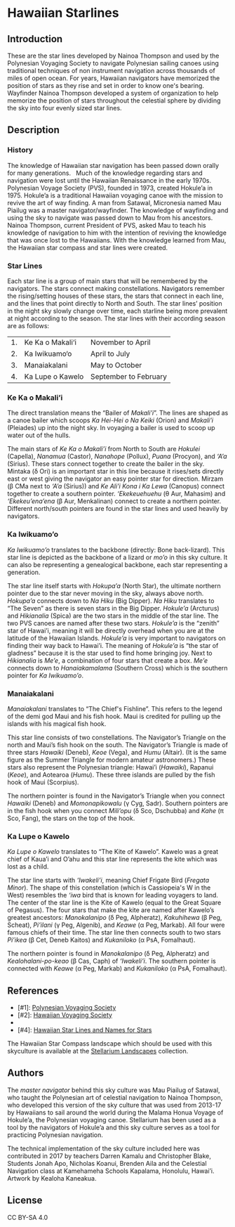 # Hawaiian Starlines

## Introduction

These are the star lines developed by Nainoa Thompson and used by the Polynesian Voyaging Society to navigate Polynesian sailing canoes using traditional techniques of non instrument navigation across thousands of miles of open ocean. For years, Hawaiian navigators have memorized the position of stars as they rise and set in order to know oneʻs bearing.   Wayfinder Nainoa Thompson developed a system of organization to help memorize the position of stars throughout the celestial sphere by dividing the sky into four evenly sized star lines.

## Description

### History

The knowledge of Hawaiian star navigation has been passed down orally for many generations.   Much of the knowledge regarding stars and navigation were lost until the Hawaiian Renaissance in the early 1970s. Polynesian Voyage Society (PVS), founded in 1973, created Hokule’a in 1975. Hokule’a is a traditional Hawaiian voyaging canoe with the mission to revive the art of way finding. A man from Satawal, Micronesia named Mau Piailug was a master navigator/wayfinder. The knowledge of wayfinding and using the sky to navigate was passed down to Mau from his ancestors. Nainoa Thompson, current President of PVS, asked Mau to teach his knowledge of navigation to him with the intention of reviving the knowledge that was once lost to the Hawaiians. With the knowledge learned from Mau, the Hawaiian star compass and star lines were created.

### Star Lines

Each star line is a group of main stars that will be remembered by the navigators. The stars connect making constellations. Navigators remember the rising/setting houses of these stars, the stars that connect in each line, and the lines that point directly to North and South. The star lines’ position in the night sky slowly change over time, each starline being more prevalent at night according to the season. The star lines with their according season are as follows:
<p> <table class="layout">
<tr>
	<td><notr>1.</notr></td>
	<td><notr>Ke Ka o Makali‘i</notr></td>
	<td>November to April </td>
</tr>
<tr>
	<td><notr>2.</notr></td>
	<td><notr>Ka Iwikuamo‘o</notr></td>
	<td>April to July </td>
</tr>
<tr>
	<td><notr>3.</notr></td>
	<td><notr>Manaiakalani</notr></td>
	<td>May to October </td>
</tr>
<tr>
	<td><notr>4.</notr></td>
	<td><notr>Ka Lupe o Kawelo</notr></td>
	<td>September to February</td>
</tr>
</table> </p>

### <notr>Ke Ka o Makali’i</notr>

The direct translation means the “Bailer of *Makali’i*”. The lines are shaped as a canoe bailer which scoops *Ka Hei-Hei o Na Keiki* (Orion) and *Makali’i* (Pleiades) up into the night sky. In voyaging a bailer is used to scoop up water out of the hulls.

The main stars of *Ke Ka o Makali’i* from North to South are *Hokulei* (Capella), *Nanamua* (Castor), *Nanahope* (Pollux), *Puana* (Procyon), and *‘A’a* (Sirius). These stars connect together to create the bailer in the sky. Mintaka (&delta; Ori) is an important star in this line because it rises/sets directly east or west giving the navigator an easy pointer star for direction. Mirzam (&beta; CMa next to *‘A’a* (Sirius)) and *Ke Ali’i Kona i Ka Lewa* (Canopus) connect together to create a southern pointer. *‘Ekekeuehuehu* (&theta; Aur, Mahasim) and *‘Ekekeu’ena’ena* (&beta; Aur, Menkalinan) connect to create a northern pointer. Different north/south pointers are found in the star lines and used heavily by navigators.

### <notr>Ka Iwikuamo’o</notr>

*Ka Iwikuamo’o* translates to the backbone (directly: Bone back-lizard). This star line is depicted as the backbone of a lizard or *mo’o* in this sky culture. It can also be representing a genealogical backbone, each star representing a generation.

The star line itself starts with *Hokupa’a* (North Star), the ultimate northern pointer due to the star never moving in the sky, always above north. *Hokupa’a* connects down to *Na Hiku* (Big Dipper). *Na Hiku* translates to “The Seven” as there is seven stars in the Big Dipper. *Hokule’a* (Arcturus) and *Hikianalia* (Spica) are the two stars in the middle of the star line. The two PVS canoes are named after these two stars. *Hokule’a* is the “zenith” star of Hawai’i, meaning it will be directly overhead when you are at the latitude of the Hawaiian Islands. *Hokule’a* is very important to navigators on finding their way back to Hawai’i. The meaning of *Hokule’a* is “the star of gladness” because it is the star used to find home bringing joy. Next to *Hikianalia* is *Me’e*, a combination of four stars that create a box. *Me’e* connects down to *Hanaiakamalama* (Southern Cross) which is the southern pointer for *Ka Iwikuamo’o*.

### <notr>Manaiakalani</notr>

*Manaiakalani* translates to “The Chief's Fishline”. This refers to the legend of the demi god Maui and his fish hook. Maui is credited for pulling up the islands with his magical fish hook.

This star line consists of two constellations. The Navigator’s Triangle on the north and Maui’s fish hook on the south. The Navigator’s Triangle is made of three stars *Hawaiki* (Deneb), *Keoe* (Vega), and *Humu* (Altair). (It is the same figure as the Summer Triangle for modern amateur astronomers.) These stars also represent the Polynesian triangle: Hawai’i (*Hawaiki*), Rapanui (*Keoe*), and Aotearoa (*Humu*). These three islands are pulled by the fish hook of Maui (Scorpius).

The northern pointer is found in the Navigator’s Triangle when you connect *Hawaiki* (Deneb) and *Momonapikowalu* (&gamma; Cyg, Sadr). Southern pointers are in the fish hook when you connect *Mili’opu* (&delta; Sco, Dschubba) and *Kahe* (&pi; Sco, Fang), the stars on the top of the hook.

### <notr>Ka Lupe o Kawelo</notr>

*Ka Lupe o Kawelo* translates to “The Kite of Kawelo”. Kawelo was a great chief of Kaua’i and O’ahu and this star line represents the kite which was lost as a child.

The star line starts with *‘Iwakeli’i*, meaning Chief Frigate Bird (*Fregata Minor*). The shape of this constellation (which is Cassiopeia's W in the West) resembles the *‘iwa* bird that is known for leading voyagers to land. The center of the star line is the Kite of Kawelo (equal to the Great Square of Pegasus). The four stars that make the kite are named after Kawelo’s greatest ancestors: *Manokalanipo* (&delta; Peg, Alpheratz), *Kakuhihewa* (&beta; Peg, Scheat), *Pi’ilani* (&gamma; Peg, Algenib), and *Keawe* (&alpha; Peg, Markab). All four were famous chiefs of their time. The star line then connects south to two stars *Pi’ikea* (&beta; Cet, Deneb Kaitos) and *Kukaniloko* (&alpha; PsA, Fomalhaut).

The northern pointer is found in *Manokalanipo* (&delta; Peg, Alpheratz) and *Kealohalani-po-keao* (&beta; Cas, Caph) of *‘Iwakeli’i*. The southern pointer is connected with *Keawe* (&alpha; Peg, Markab) and *Kukaniloko* (&alpha; PsA, Fomalhaut).

## References

 - [#1]: [Polynesian Voyaging Society](http://hokulea.com)
 - [#2]: [Hawaiian Voyaging Society](http://pvs.kcc.hawaii.edu/ike/hookele/hawaiian_star_lines.html)
 - [#3]: [Imiloa](http://www.imiloahawaii.org/71/star-paths)
 - [#4]: [Hawaiian Star Lines and Names for Stars](http://archive.hokulea.com/ike/hookele/hawaiian_star_lines.html)

 The Hawaiian Star Compass landscape which should be used with this skyculture is available at the [Stellarium Landscapes](https://stellarium.org/landscapes.html) collection.

## Authors

 The *master navigator* behind this sky culture was Mau Piailug of Satawal, who taught the Polynesian art of celestial navigation to Nainoa Thompson, who developed this version of the sky culture that was used from 2013-17 by Hawaiians to sail around the world during the Malama Honua Voyage of Hokule’a, the Polynesian voyaging canoe. Stellarium has been used as a tool by the navigators of Hokule’a and this sky culture serves as a tool for practicing Polynesian navigation.

The technical implementation of the sky culture included here was contributed in 2017 by teachers Darren Kamalu and Christopher Blake, Students Jonah Apo, Nicholas Koanui, Brenden Aila and the Celestial Navigation class at Kamehameha Schools Kapalama, Honolulu, Hawai’i. Artwork by Kealoha Kaneakua.

## License

CC BY-SA 4.0
